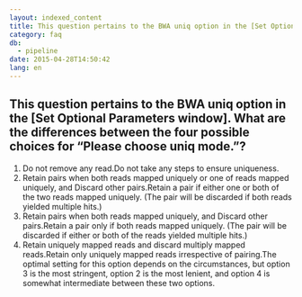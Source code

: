 ```yaml
---
layout: indexed_content
title: This question pertains to the BWA uniq option in the [Set Optional Parameters window]. What are the differences between the four possible choices for “Please choose uniq mode.”?
category: faq
db:
  - pipeline
date: 2015-04-28T14:50:42
lang: en
---
```


## This question pertains to the BWA uniq option in the [Set Optional Parameters window]. What are the differences between the four possible choices for “Please choose uniq mode.”?

<ol><li>Do not remove any read.Do not take any steps to ensure uniqueness.</li><li>Retain pairs when both reads mapped uniquely or one of reads mapped uniquely, and Discard other pairs.Retain a pair if either one or both of the two reads mapped uniquely. (The pair will be discarded if both reads yielded multiple hits.)</li><li>Retain pairs when both reads mapped uniquely, and Discard other pairs.Retain a pair only if both reads mapped uniquely. (The pair will be discarded if either or both of the reads yielded multiple hits.)</li><li>Retain uniquely mapped reads and discard multiply mapped reads.Retain only uniquely mapped reads irrespective of pairing.The optimal setting for this option depends on the circumstances, but option 3 is the most stringent, option 2 is the most lenient, and option 4 is somewhat intermediate between these two options.</li></ol>